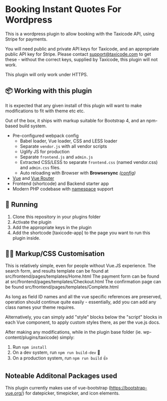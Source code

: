 # Booking Instant Quotes For Wordpress

This is a wordpress plugin to allow booking with the Taxicode API, using Stripe for payments.

You will need public and private API keys for Taxicode, and an appropriate public API key for Stripe.  Please contact support@taxicode.com to get these - without the correct keys, supplied by Taxicode, this plugin will not work.

This plugin will only work under HTTPS.

## 📦 Working with this plugin

It is expected that any given install of this plugin will want to make modifications to fit with theme etc etc.

Out of the box, it ships with markup suitable for Bootstrap 4, and an npm-based build system.

 - Pre-configured webpack config
   - Babel loader, Vue loader, CSS and LESS loader
   - Separate `vendor.js` with all vendor scripts
   - Uglify JS for production
   - Separate `frontend.js` and `admin.js`
   - Extracted CSS/LESS to separate `frontend.css` (named vendor.css) and `admin.css` files.
   - Auto reloading with Browser with **Browsersync** *([config](config.json))*
 - [Vue](https://vuejs.org/) and [Vue Router](https://router.vuejs.org/en/)
 - Frontend (shortcode) and Backend starter app
 - Modern PHP codebase with [namespace](http://php.net/manual/en/language.namespaces.php) support


## 🚚 Running

1. Clone this repository in your plugins folder
1. Activate the plugin
1. Add the appropriate keys in the plugin
1. Add the shortcode [taxicode-app] to the page you want to run this plugin inside.

## 👨‍💻 Markup/CSS Customisation

This is relatively simple, even for people without Vue.JS experience.
The search form, and results template can be found at src/frontend/pages/templates/Home.html
The payment form can be found at src/frontend/pages/templates/Checkout.html
The confirmation page can be found src/frontend/pages/templates/Complete.html

As long as field ID names and all the vue specific references are preserved,
operation should continue quite easily - essentially, add you can add any
class names your theme requires.

Alternatively, you can simply add "style" blocks below the "script" blocks in each
Vue component, to apply custom styles there, as per the vue.js docs.

After making any modifications, while in the plugin base folder
(ie. wp-content/plugins/taxicode) simply:

1. Run `npm install`
1. On a dev system, run `npm run build-dev` 🤘
1. On a production system, run `npm run build` 👍

## Noteable Additonal Packages used

This plugin currently makes use of
vue-bootstrap (https://bootstrap-vue.org/) for
datepicker, timepicker, and icon elements.
